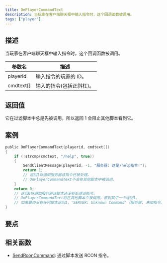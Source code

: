 ```yaml
---
title: OnPlayerCommandText
description: 当玩家在客户端聊天框中输入指令时，这个回调函数被调用。
tags: ["player"]
---
```


## 描述

当玩家在客户端聊天框中输入指令时，这个回调函数被调用。

| 参数名    | 描述                     |
| --------- | ------------------------ |
| playerid  | 输入指令的玩家的 ID。    |
| cmdtext[] | 输入的指令(包括正斜杠)。 |

## 返回值

它在过滤脚本中总是先被调用，所以返回 1 会阻止其他脚本看到它。

## 案例

```c
public OnPlayerCommandText(playerid, cmdtext[])
{
    if (!strcmp(cmdtext, "/help", true))
    {
        SendClientMessage(playerid, -1, "服务器: 这是/help指令!");
        return 1;
        // 返回1将通知服务器该指令已被处理。
        // OnPlayerCommandText不会在其他脚本中被调用。
    }
    return 0;
    // 返回0将通知服务器该脚本还没有处理该指令。
    // OnPlayerCommandText将在其他脚本中被调用，直到其中一个返回1。
    // 如果最终没有任何脚本返回1，'SERVER: Unknown Command'（服务器: 未知指令）消息将显示给玩家。
}
```

## 要点

<TipNPCCallbacksCN />

## 相关函数

- [SendRconCommand](../functions/SendRconCommand): 通过脚本发送 RCON 指令。
